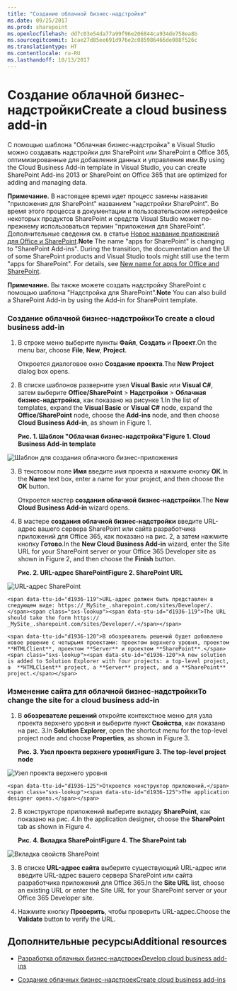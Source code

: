 ```yaml
---
title: "Создание облачной бизнес-надстройки"
ms.date: 09/25/2017
ms.prod: sharepoint
ms.openlocfilehash: dd7c03e54da77a99f96e206844ca934de758ea8b
ms.sourcegitcommit: 1cae27d85ee691d976e2c085986466de088f526c
ms.translationtype: HT
ms.contentlocale: ru-RU
ms.lasthandoff: 10/13/2017
---
```

# <a name="create-a-cloud-business-add-in"></a><span data-ttu-id="d1936-102">Создание облачной бизнес-надстройки</span><span class="sxs-lookup"><span data-stu-id="d1936-102">Create a cloud business add-in</span></span>
<span data-ttu-id="d1936-103">С помощью шаблона "Облачная бизнес-надстройка" в Visual Studio можно создавать надстройки для SharePoint или SharePoint в Office 365, оптимизированные для добавления данных и управления ими.</span><span class="sxs-lookup"><span data-stu-id="d1936-103">By using the Cloud Business Add-in template in Visual Studio, you can create SharePoint Add-ins 2013 or SharePoint on Office 365 that are optimized for adding and managing data.</span></span>
 

 <span data-ttu-id="d1936-p101">**Примечание.** В настоящее время идет процесс замены названия "приложения для SharePoint" названием "надстройки SharePoint". Во время этого процесса в документации и пользовательском интерфейсе некоторых продуктов SharePoint и средств Visual Studio может по-прежнему использоваться термин "приложения для SharePoint". Дополнительные сведения см. в статье [Новое название приложений для Office и SharePoint](new-name-for-apps-for-sharepoint.md#bk_newname).</span><span class="sxs-lookup"><span data-stu-id="d1936-p101">**Note**  The name "apps for SharePoint" is changing to "SharePoint Add-ins". During the transition, the documentation and the UI of some SharePoint products and Visual Studio tools might still use the term "apps for SharePoint". For details, see  [New name for apps for Office and SharePoint](new-name-for-apps-for-sharepoint.md#bk_newname).</span></span>
 


 <span data-ttu-id="d1936-107">**Примечание.** Вы также можете создать надстройку SharePoint с помощью шаблона "Надстройка для SharePoint".</span><span class="sxs-lookup"><span data-stu-id="d1936-107">**Note**  You can also build a SharePoint Add-in by using the Add-in for SharePoint template.</span></span>
 


### <a name="to-create-a-cloud-business-add-in"></a><span data-ttu-id="d1936-108">Создание облачной бизнес-надстройки</span><span class="sxs-lookup"><span data-stu-id="d1936-108">To create a cloud business add-in</span></span>


1. <span data-ttu-id="d1936-109">В строке меню выберите пункты **Файл**, **Создать** и **Проект**.</span><span class="sxs-lookup"><span data-stu-id="d1936-109">On the menu bar, choose  **File**,  **New**,  **Project**.</span></span>
    
    <span data-ttu-id="d1936-110">Откроется диалоговое окно **Создание проекта**.</span><span class="sxs-lookup"><span data-stu-id="d1936-110">The  **New Project** dialog box opens.</span></span>
    
 
2. <span data-ttu-id="d1936-111">В списке шаблонов разверните узел **Visual Basic** или **Visual C#**, затем выберите **Office/SharePoint** > **Надстройки** > **Облачная бизнес-надстройка**, как показано на рисунке 1.</span><span class="sxs-lookup"><span data-stu-id="d1936-111">In the list of templates, expand the  **Visual Basic** or **Visual C#** node, expand the **Office/SharePoint** node, choose the **Add-ins** node, and then choose **Cloud Business Add-in**, as shown in Figure 1.</span></span>
    
    <span data-ttu-id="d1936-112">**Рис. 1. Шаблон "Облачная бизнес-надстройка"**</span><span class="sxs-lookup"><span data-stu-id="d1936-112">**Figure 1. Cloud Business Add-in template**</span></span>

 

  ![Шаблон для создания облачного бизнес-приложения](../images/CloudBusinessApptemplate.PNG)
 

 

 
3. <span data-ttu-id="d1936-114">В текстовом поле **Имя** введите имя проекта и нажмите кнопку **ОК**.</span><span class="sxs-lookup"><span data-stu-id="d1936-114">In the  **Name** text box, enter a name for your project, and then choose the **OK** button.</span></span>
    
    <span data-ttu-id="d1936-115">Откроется мастер **создания облачной бизнес-надстройки**.</span><span class="sxs-lookup"><span data-stu-id="d1936-115">The  **New Cloud Business Add-in** wizard opens.</span></span>
    
 
4. <span data-ttu-id="d1936-116">В мастере **создания облачной бизнес-надстройки** введите URL-адрес вашего сервера SharePoint или сайта разработчика приложений для Office 365, как показано на рис. 2, а затем нажмите кнопку **Готово**.</span><span class="sxs-lookup"><span data-stu-id="d1936-116">In the  **New Cloud Business Add-in** wizard, enter the Site URL for your SharePoint server or your Office 365 Developer site as shown in Figure 2, and then choose the **Finish** button.</span></span>
    
    <span data-ttu-id="d1936-117">**Рис. 2. URL-адрес SharePoint**</span><span class="sxs-lookup"><span data-stu-id="d1936-117">**Figure 2. SharePoint URL**</span></span>

 

  ![URL-адрес SharePoint](../images/SiteURL.PNG)
 

    <span data-ttu-id="d1936-119">URL-адрес должен быть представлен в следующем виде: https://_MySite_.sharepoint.com/sites/Developer/.</span><span class="sxs-lookup"><span data-stu-id="d1936-119">The URL should take the form https://  _MySite_.sharepoint.com/sites/Developer/.</span></span>
    
    <span data-ttu-id="d1936-120">В обозреватель решений будет добавлено новое решение с четырьмя проектами: проектом верхнего уровня, проектом **HTMLClient**, проектом **Server** и проектом **SharePoint**.</span><span class="sxs-lookup"><span data-stu-id="d1936-120">A new solution is added to Solution Explorer with four projects: a top-level project, a  **HTMLClient** project, a **Server** project, and a **SharePoint** project.</span></span>
    
 

### <a name="to-change-the-site-for-a-cloud-business-add-in"></a><span data-ttu-id="d1936-121">Изменение сайта для облачной бизнес-надстройки</span><span class="sxs-lookup"><span data-stu-id="d1936-121">To change the site for a cloud business add-in</span></span>


1. <span data-ttu-id="d1936-122">В **обозревателе решений** откройте контекстное меню для узла проекта верхнего уровня и выберите пункт **Свойства**, как показано на рис. 3.</span><span class="sxs-lookup"><span data-stu-id="d1936-122">In  **Solution Explorer**, open the shortcut menu for the top-level project node and choose  **Properties**, as shown in Figure 3.</span></span>
    
    <span data-ttu-id="d1936-123">**Рис. 3. Узел проекта верхнего уровня**</span><span class="sxs-lookup"><span data-stu-id="d1936-123">**Figure 3. The top-level project node**</span></span>

 

  ![Узел проекта верхнего уровня](../images/Top-levelprojectnode.PNG)
 

    <span data-ttu-id="d1936-125">Откроется конструктор приложений.</span><span class="sxs-lookup"><span data-stu-id="d1936-125">The application designer opens.</span></span>
    
 
2. <span data-ttu-id="d1936-126">В конструкторе приложений выберите вкладку **SharePoint**, как показано на рис. 4.</span><span class="sxs-lookup"><span data-stu-id="d1936-126">In the application designer, choose the  **SharePoint** tab as shown in Figure 4.</span></span>
    
    <span data-ttu-id="d1936-127">**Рис. 4. Вкладка SharePoint**</span><span class="sxs-lookup"><span data-stu-id="d1936-127">**Figure 4. The SharePoint tab**</span></span>

 

  ![Вкладка свойств SharePoint](../images/SharePointtab.PNG)
 

 

 
3. <span data-ttu-id="d1936-129">В списке **URL-адрес сайта** выберите существующий URL-адрес или введите URL-адрес вашего сервера SharePoint или сайта разработчика приложений для Office 365.</span><span class="sxs-lookup"><span data-stu-id="d1936-129">In the  **Site URL** list, choose an existing URL or enter the Site URL for your SharePoint server or your Office 365 Developer site.</span></span>
    
 
4. <span data-ttu-id="d1936-130">Нажмите кнопку **Проверить**, чтобы проверить URL-адрес.</span><span class="sxs-lookup"><span data-stu-id="d1936-130">Choose the  **Validate** button to verify the URL.</span></span>
    
 

## <a name="additional-resources"></a><span data-ttu-id="d1936-131">Дополнительные ресурсы</span><span class="sxs-lookup"><span data-stu-id="d1936-131">Additional resources</span></span>
<span data-ttu-id="d1936-132"><a name="bk_addresources"> </a></span><span class="sxs-lookup"><span data-stu-id="d1936-132"></span></span>


-  [<span data-ttu-id="d1936-133">Разработка облачных бизнес-надстроек</span><span class="sxs-lookup"><span data-stu-id="d1936-133">Develop cloud business add-ins</span></span>](develop-cloud-business-add-ins.md)
    
 
-  [<span data-ttu-id="d1936-134">Создание облачных бизнес-надстроек</span><span class="sxs-lookup"><span data-stu-id="d1936-134">Create cloud business add-ins</span></span>](create-cloud-business-add-ins.md)
    
 

